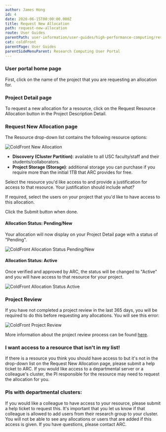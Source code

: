 ```yaml
---
author: James Hong
id: 4
date: 2020-06-15T00:00:00.000Z
title: Request New Allocation
path: request-new-allocation
route: User Guides
parentPath: user-information/user-guides/high-performance-computing/research-computing-user-portal
cat: coldFront
parentPage: User Guides
parentSideMenuParent: Research Computing User Portal
---
```


### User portal home page

First, click on the name of the project that you are requesting an allocation for.

### Project Detail page
To request a new allocation for a resource, click on the Request Resource Allocation button in the Project Description Detail.

### Request New Allocation page

The Resource drop-down list contains the following resource options:

![ColdFront New Allocation](/images/coldfront_allocationnew.png)

* **Discovery (Cluster Partition)**: available to all USC faculty/staff and their students/collaborators.
* **Project Storage (Storage)**: additional storage you can purchase if you require more than the initial 1TB that ARC provides for free.

Select the resource you'd like access to and provide a justification for access to that resource. Your justification should include *what?*

If required, select the users on your project that you'd like to have access to this allocation.

Click the Submit button when done.

#### Allocation Status: Pending/New
Your allocation will now display on your Project Detail page with a status of "Pending".

![ColdFront Allocation Status Pending/New](/images/coldfront_allocationstatusnew.png)

#### Allocation Status: Active
Once verified and approved by ARC, the status will be changed to "Active" and you will have access to that resource for your project.  

![ColdFront Allocation Status Active](/images/coldfront_allocationstatusactive.png)

### Project Review
If you have not completed a project review in the last 365 days, you will be required to do this before requesting any allocations.  You will see this error:   

![ColdFront Project Review](/images/coldfront_projectreviewnotification.png)

More information about the project review process can be found [here](yearly-project-renewal).

### I want access to a resource that isn't in my list!
If there is a resource you think you should have access to but it's not in the drop-down list on the Request New Allocation page, please submit a help ticket to ARC.  If you would like access to a departmental server or a colleague's cluster, the PI responsible for the resource may need to request the allocation for you.  

### PIs with departmental clusters:
If you would like a colleague to have access to your resource, please submit a help ticket to request this.  It's important that you let us know if that colleague is allowed to add users from their research group to your cluster.  You will not be able to see any allocations or users that are added if this access is given.  If you have questions, please contact ARC.